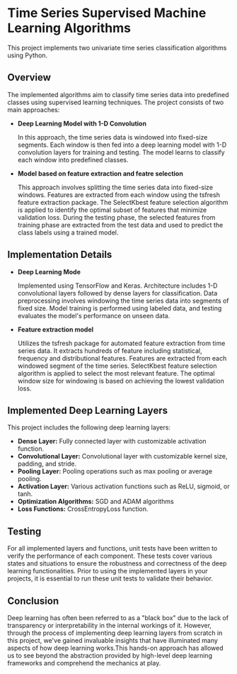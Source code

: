 # Time Series Supervised Machine Learning Algorithms

This project implements two univariate time series classification algorithms using Python.

## Overview

The implemented algorithms aim to classify time series data into predefined classes using supervised learning techniques. The project consists of two main approaches:

- **Deep Learning Model with 1-D Convolution**

  In this approach, the time series data is windowed into fixed-size segments.
  Each window is then fed into a deep learning model with 1-D convolution layers for training and testing.
  The model learns to classify each window into predefined classes.
  
- **Model based on feature extraction and featre selection**
  
  This approach involves splitting the time series data into fixed-size windows.
  Features are extracted from each window using the tsfresh feature extraction package.
  The SelectKbest feature selection algorithm is applied to identify the optimal subset of features that minimize validation loss.
  During the testing phase, the selected features from training phase are extracted from the test data and used to predict the class labels using a trained model.

## Implementation Details

  - **Deep Learning Mode**
    
    Implemented using TensorFlow and Keras.
    Architecture includes 1-D convolutional layers followed by dense layers for classification.
    Data preprocessing involves windowing the time series data into segments of fixed size.
    Model training is performed using labeled data, and testing evaluates the model's performance on unseen data.

  - **Feature extraction model**
    
    Utilizes the tsfresh package for automated feature extraction from time series data. It extracts hundreds of feature including statistical, frequency and distributional features.
    Features are extracted from each windowed segment of the time series.
    SelectKbest feature selection algorithm is applied to select the most relevant feature. The optimal window size for windowing is based on achieving the lowest validation loss.

## Implemented Deep Learning Layers
This project includes the following deep learning layers:
- **Dense Layer:** Fully connected layer with customizable activation function.
- **Convolutional Layer:** Convolutional layer with customizable kernel size, padding, and stride.
- **Pooling Layer:** Pooling operations such as max pooling or average pooling.
- **Activation Layer:** Various activation functions such as ReLU, sigmoid, or tanh.
- **Optimization Algorithms:** SGD and ADAM algorithms
- **Loss Functions:** CrossEntropyLoss function.

## Testing
For all implemented layers and functions, unit tests have been written to verify the performance of each component. These tests cover various states and situations to ensure the robustness and correctness of the deep learning functionalities. Prior to using the implemented layers in your projects, it is essential to run these unit tests to validate their behavior.

## Conclusion
Deep learning has often been referred to as a "black box" due to the lack of transparency or interpretability in the internal workings of it. However, through the process of implementing deep learning layers from scratch in this project, we've gained invaluable insights that have illuminated many aspects of how deep learning works.This hands-on approach has allowed us to see beyond the abstraction provided by high-level deep learning frameworks and comprehend the mechanics at play.

